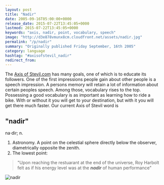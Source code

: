 ```yaml
---
layout: post
title: "Nadir"
date: 2005-09-16T05:00:00+0000
release_date: 2015-07-22T13:45:05+0000
lastmod: 2015-07-22T13:45:05+0000
keywords: "axis, nadir, point, vocabulary, speech"
image: "http://d3e878vmunx8cm.cloudfront.net/assets/nadir.jpg"
permalink: "/p/nadir"
summary: "Originally published Friday September, 16th 2005"
category: language
hashtag: "#axisofstevil_nadir"
redirect_from:
---
```


[id_1]: http://d3e878vmunx8cm.cloudfront.net/assets/nadir.jpg "nadir"
The [Axis of Stevil.com](/ "Axis of Stevil.com") has many goals, one of which is to educate its followers. One of the first impressions people gain about other people is a speech impression. A persons memory will retain a lot of information about certain peoples speech. Among those, vocabulary rises to the top. Possessing a good vocabulary is as important as learning how to ride a bike. With or without it you will get to your destination, but with it you will get there much faster. Our current Axis of Stevil word is

## "nadir" ##

na·dir; n.

1. Astronomy. A point on the celestial sphere directly below the observer, diametrically opposite the zenith.
2. The lowest point:
 
> "Upon reaching the restuarant at the end of the universe, Roy Harbolt felt as if his energy level was at the ***nadir*** of human performance"

![nadir][id_1]
